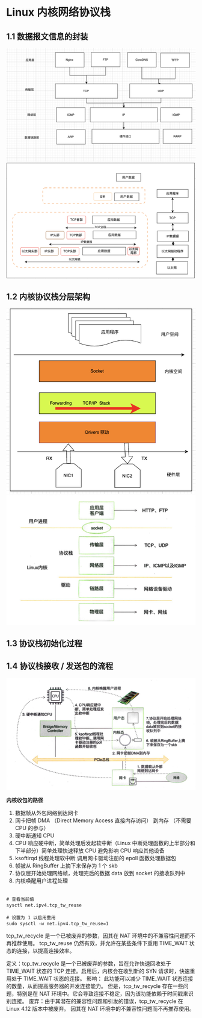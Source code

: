 # Linux 内核网络协议栈

## 1.1 数据报文信息的封装

![1733556736520](image/Linux_network_stack/1733556736520.png)
![1733557418366](image/Linux_network_stack/1733557418366.png)

## 1.2 内核协议栈分层架构

![1733556035065](image/Linux_network_stack/1733556035065.png)
![1733557469278](image/Linux_network_stack/1733557469278.png)

## 1.3 协议栈初始化过程

## 1.4 协议栈接收 / 发送包的流程

![1733557553671](image/Linux_network_stack/1733557553671.png)

**内核收包的路径**

1. 数据帧从外包网络到达网卡
2. 网卡把帧 DMA （Direct Memory Access 直接内存访问） 到内存 （不需要 CPU 的参与）
3. 硬中断通知 CPU
4. CPU 响应硬中断，简单处理后发起软中断（Linux 中断处理函数的上半部分和下半部分）简单处理快速释放 CPU 避免影响 CPU 响应其他设备
5. ksoftirqd 线程处理软中断 调用网卡驱动注册的 epoll 函数处理数据包
6. 帧被从 RingBuffer 上摘下来保存为 1 个 skb
7. 协议层开始处理网络帧，处理完后的数据 data 放到 socket 的接收队列中
8. 内核唤醒用户进程处理

```dotnetcli

# 查看当前值
sysctl net.ipv4.tcp_tw_reuse

# 设置为 1 以启用重用
sudo sysctl -w net.ipv4.tcp_tw_reuse=1

```

tcp_tw_recycle 是一个已被废弃的参数，因其在 NAT 环境中的不兼容性问题而不再推荐使用。
tcp_tw_reuse 仍然有效，并允许在某些条件下重用 TIME_WAIT 状态的连接，以提高连接效率。

定义：tcp_tw_recycle 是一个已被废弃的参数，旨在允许快速回收处于 TIME_WAIT 状态的 TCP 连接。启用后，内核会在收到新的 SYN 请求时，快速重用处于 TIME_WAIT 状态的连接。
影响：
此功能可以减少 TIME_WAIT 状态连接的数量，从而提高服务器的并发连接能力。
但是，tcp_tw_recycle 存在一些问题，特别是在 NAT 环境中。它会导致连接不稳定，因为该功能依赖于时间戳来识别连接。
废弃：由于其潜在的兼容性问题和引发的错误，tcp_tw_recycle 在 Linux 4.12 版本中被废弃。 因其在 NAT 环境中的不兼容性问题而不再推荐使用。
